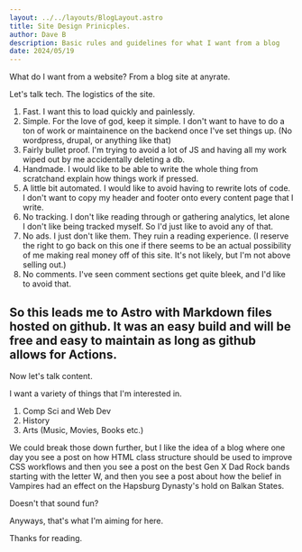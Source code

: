 ```yaml
---
layout: ../../layouts/BlogLayout.astro
title: Site Design Prinicples.
author: Dave B
description: Basic rules and guidelines for what I want from a blog
date: 2024/05/19
---
```


What do I want from a website? From a blog site at anyrate.

Let's talk tech. The logistics of the site.

1. Fast. I want this to load quickly and painlessly.
2. Simple. For the love of god, keep it simple. I don't want to have to do a ton of work or maintainence on the backend once I've set things up. (No wordpress, drupal, or anything like that)
3. Fairly bullet proof. I'm trying to avoid a lot of JS and having all my work wiped out by me accidentally deleting a db.
4. Handmade. I would like to be able to write the whole thing from scratchand explain how things work if pressed.
5. A little bit automated. I would like to avoid having to rewrite lots of code. I don't want to copy my header and footer onto every content page that I write.  
4. No tracking. I don't like reading through or gathering analytics, let alone I don't like being tracked myself. So I'd just like to avoid any of that.
5. No ads. I just don't like them. They ruin a reading experience. (I reserve the right to go back on this one if there seems to be an actual possibility of me making real money off of this site. It's not likely, but I'm not above selling out.)
6. No comments. I've seen comment sections get quite bleek, and I'd like to avoid that.

So this leads me to Astro with Markdown files hosted on github. It was an easy build and will be free and easy to maintain as long as github allows for Actions.
---
Now let's talk content.

I want a variety of things that I'm interested in.

1. Comp Sci and Web Dev
2. History
3. Arts (Music, Movies, Books etc.)

We could break those down further, but I like the idea of a blog where one day you see a post on how HTML class structure should be used to improve CSS workflows and then you see a post on the best Gen X Dad Rock bands starting with the letter W, and then you see a post about how the belief in Vampires had an effect on the Hapsburg Dynasty's hold on Balkan States. 

Doesn't that sound fun?

Anyways, that's what I'm aiming for here.

Thanks for reading.